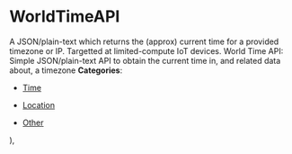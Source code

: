 # WorldTimeAPI


A JSON/plain-text which returns the (approx) current time for a provided timezone or IP.  Targetted at limited-compute IoT devices. World Time API: Simple JSON/plain-text API to obtain the current
 time in, and related data about, a timezone
**Categories**:

- [Time](https://github/awesome-apis/awesome-apis#time)

- [Location](https://github/awesome-apis/awesome-apis#location)

- [Other](https://github/awesome-apis/awesome-apis#other)



),


